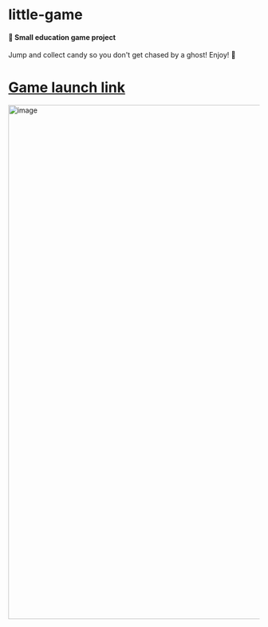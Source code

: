 # little-game

#### :game_die:  Small education game project
Jump and collect candy so you don't get chased by a ghost! Enjoy! :ghost:
# [Game launch link](https://axialis.github.io/little-game/Lolly/) 

<img width="1030" alt="image" src="https://user-images.githubusercontent.com/63449452/160109441-293b3813-b82f-4cba-92d4-65095521e498.png">


